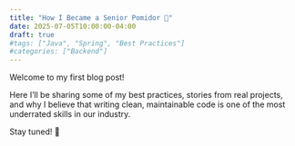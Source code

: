 ```yaml
---
title: "How I Became a Senior Pomidor 🍅"
date: 2025-07-05T10:00:00-04:00
draft: true
#tags: ["Java", "Spring", "Best Practices"]
#categories: ["Backend"]
---
```


Welcome to my first blog post!

Here I’ll be sharing some of my best practices, stories from real projects, and why I believe that writing clean, maintainable code is one of the most underrated skills in our industry.

Stay tuned! 🚀
